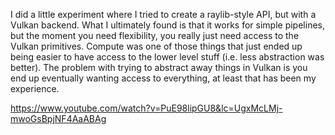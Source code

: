 I did a little experiment where I tried to create a raylib-style API, but with a Vulkan backend. What I ultimately found is that it works for simple pipelines, but the moment you need flexibility, you really just need access to the Vulkan primitives. Compute was one of those things that just ended up being easier to have access to the lower level stuff (i.e. less abstraction was better). The problem with trying to abstract away things in Vulkan is you end up eventually wanting access to everything, at least that has been my experience.

https://www.youtube.com/watch?v=PuE98lipGU8&lc=UgxMcLMj-mwoGsBpjNF4AaABAg
